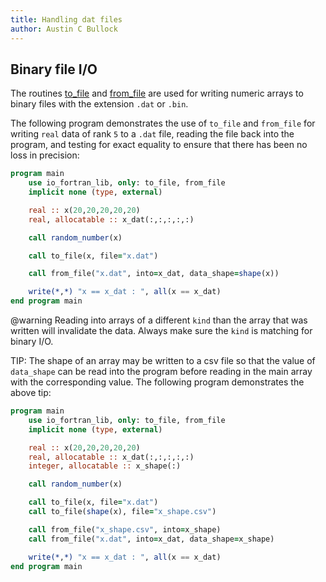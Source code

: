 ```yaml
---
title: Handling dat files
author: Austin C Bullock
---
```


## Binary file I/O

The routines [to_file](../Ref/to_file.html) and
[from_file](../Ref/from_file.html) are used for writing numeric arrays
to binary files with the extension `.dat` or `.bin`.

The following program demonstrates the use of `to_file` and `from_file`
for writing `real` data of rank `5` to a `.dat` file, reading the file
back into the program, and testing for exact equality to ensure that
there has been no loss in precision:

```fortran
program main
    use io_fortran_lib, only: to_file, from_file
    implicit none (type, external)

    real :: x(20,20,20,20,20)
    real, allocatable :: x_dat(:,:,:,:,:)

    call random_number(x)

    call to_file(x, file="x.dat")

    call from_file("x.dat", into=x_dat, data_shape=shape(x))

    write(*,*) "x == x_dat : ", all(x == x_dat)
end program main
```

@warning Reading into arrays of a different `kind` than the array that
was written will invalidate the data. Always make sure the `kind` is
matching for binary I/O.

TIP: The shape of an array may be written to a csv file so that the
value of `data_shape` can be read into the program before reading in
the main array with the corresponding value. The following program
demonstrates the above tip:

```fortran
program main
    use io_fortran_lib, only: to_file, from_file
    implicit none (type, external)

    real :: x(20,20,20,20,20)
    real, allocatable :: x_dat(:,:,:,:,:)
    integer, allocatable :: x_shape(:)

    call random_number(x)

    call to_file(x, file="x.dat")
    call to_file(shape(x), file="x_shape.csv")

    call from_file("x_shape.csv", into=x_shape)
    call from_file("x.dat", into=x_dat, data_shape=x_shape)

    write(*,*) "x == x_dat : ", all(x == x_dat)
end program main
```
